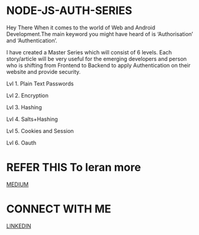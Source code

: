# NODE-JS-AUTH-SERIES
Hey There 
When it comes to the world of Web and Android Development.The main keyword you might have heard of is ‘Authorisation’ and ‘Authentication’.

I have created a Master Series which will consist of 6 levels. Each story/article will be very useful for the emerging developers and person who is shifting from Frontend to Backend to apply Authentication on their website and provide security.

Lvl 1. Plain Text Passwords

Lvl 2. Encryption

Lvl 3. Hashing

Lvl 4. Salts+Hashing

Lvl 5. Cookies and Session

Lvl 6. Oauth

# REFER THIS To leran more

[MEDIUM](https://medium.com/@harshgulati1409/node-js-authentication-master-series-using-mongodb-b18d4678b6bd)

# CONNECT WITH ME
 [LINKEDIN](https://www.linkedin.com/in/harsh-gulati-005585ab/)
